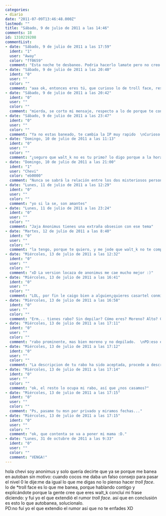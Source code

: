 ```yaml
---
categories:
- diario
date: "2011-07-09T13:46:48.000Z"
lastmod: ""
title: "Sábado, 9 de julio de 2011 a las 14:46"
comments: 18
id: 1310219208
commentList:
- date: "Sábado, 9 de julio de 2011 a las 17:59"
  ident: "1"
  user: "Away"
  color: "ff0659"
  comment: "Esta noche te desbaneo. Podria hacerlo lamate pero no creo que le pilles online  \n  \nSi, te banea por decir eso, explicarlo requeriria ir demasiado atras en la historia de chevismo... Y por si te lo preguntas, estoy en anonimo porque no estoy en casa."
- date: "Sábado, 9 de julio de 2011 a las 20:40"
  ident: "0"
  user: ""
  color: ""
  comment: "aaa ok, entonces eres tú, que curioso lo de troll face, respecto a lo de porq"
- date: "Sábado, 9 de julio de 2011 a las 20:42"
  ident: "0"
  user: ""
  color: ""
  comment: "mierda, se corto mi mensaje, respecto a lo de porque te confundimos con walt_k, es fácil, ambos tenéis una gran página y bastante conocida, en caracteres os parecéis muchísimo a la hora de comentar,  solo os diferencias cosas mínimas, entre ellas que tú sueles caer mejor a la gente porque te relacionas mas."
- date: "Sábado, 9 de julio de 2011 a las 23:47"
  ident: "0"
  user: ""
  color: ""
  comment: "Ya no estas baneado, te cambia la IP muy rapido  \nCurioso lo de walt_k, seria interesante conocerle. Bueno realmente seria dificil no relacionarse cuando toda esta web esta dedicada a compartir"
- date: "Domingo, 10 de julio de 2011 a las 11:13"
  ident: "0"
  user: ""
  color: ""
  comment: "¿seguro que walt_k no es tu primo? lo digo porque a la hora de hablar tenéis mucho parecido, y respecto a lo de conocerlo, me puedes conocer a mi que soy mas interesante."
- date: "Domingo, 10 de julio de 2011 a las 21:00"
  ident: "1"
  user: "Chevi"
  color: "eb0000"
  comment: "Nunca se sabrá la relación entre los dos misteriosos personajes Walt_K y Chevi me temo. Por lo menos por ahora ;)"
- date: "Lunes, 11 de julio de 2011 a las 12:29"
  ident: "0"
  user: ""
  color: ""
  comment: "yo si la se, son amantes"
- date: "Lunes, 11 de julio de 2011 a las 23:24"
  ident: "0"
  user: ""
  color: ""
  comment: "Jaja Anonimus tienes una extraña obsesion con ese tema"
- date: "Martes, 12 de julio de 2011 a las 8:40"
  ident: "0"
  user: ""
  color: ""
  comment: "la tengo, porque te quiero, y me jode que walt_k no te comparta :("
- date: "Miércoles, 13 de julio de 2011 a las 12:32"
  ident: "0"
  user: ""
  color: ""
  comment: "xD La version locaza de anonimus me cae mucho mejor :)"
- date: "Miércoles, 13 de julio de 2011 a las 16:41"
  ident: "0"
  user: ""
  color: ""
  comment: "LOL, por fin le caigo bien a alguien¿quieres casartel conmigo temu?"
- date: "Miércoles, 13 de julio de 2011 a las 16:58"
  ident: "0"
  user: ""
  color: ""
  comment: "Erm... tienes rabo? Sin depilar? Cómo eres? Moreno? Alto? Grande? Delgado?"
- date: "Miércoles, 13 de julio de 2011 a las 17:11"
  ident: "0"
  user: ""
  color: ""
  comment: "rabo prominente, mas bien moreno y no depilado.  \nPD:eso era una descripción de mi rabo y no mía XD"
- date: "Miércoles, 13 de julio de 2011 a las 17:12"
  ident: "0"
  user: ""
  color: ""
  comment: "La descripcion de tu rabo ha sido aceptada, procede a describir el resto así a grandes rasgos y t digo si nos casamos :)"
- date: "Miércoles, 13 de julio de 2011 a las 17:14"
  ident: "0"
  user: ""
  color: ""
  comment: "ok, el resto lo ocupa mi rabo, así que ¿nos casamos?"
- date: "Miércoles, 13 de julio de 2011 a las 17:15"
  ident: "0"
  user: ""
  color: ""
  comment: "Ps, pasame tu msn por privado y miramos fechas..."
- date: "Miércoles, 13 de julio de 2011 a las 17:15"
  ident: "0"
  user: ""
  color: ""
  comment: "ok, que contenta se va a poner mi mama :D."
- date: "Lunes, 31 de octubre de 2011 a las 9:33"
  ident: "0"
  user: ""
  color: ""
  comment: "VENGA!"
---
```


hola chevi soy anonimus y solo quería decirte que ya se porque me banea en autoban sin motivo: cuando cocos me daba un falso consejo para pasar el nivel 0 le dije:me da igual lo que me digas no lo pienso hacer *troll face*.  
lo de *troll face es lo que me banea, porque hablando contigo y explicándote porque la gente cree que eres walt_k concluí mi frase diciendo: y fui yo el que extendió el rumor *troll face*. así que en conclusión es esto lo que autobanea, solucionalo.  
PD:no fuí yo el que extendio el rumor así que no te enfades XD